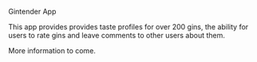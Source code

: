Gintender App

This app provides provides taste profiles for over 200 gins, the ability for users to rate gins and leave comments to other users about them.

More information to come.